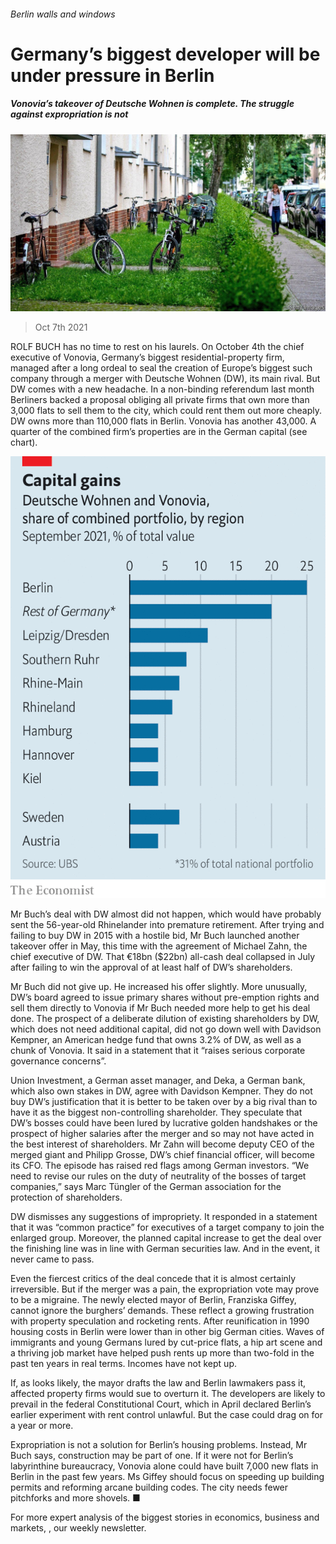 ###### Berlin walls and windows

# Germany’s biggest developer will be under pressure in Berlin 

##### Vonovia’s takeover of Deutsche Wohnen is complete. The struggle against expropriation is not 

![image](images/20211009_wbp503.jpg) 

> Oct 7th 2021 

ROLF BUCH has no time to rest on his laurels. On October 4th the chief executive of Vonovia, Germany’s biggest residential-property firm, managed after a long ordeal to seal the creation of Europe’s biggest such company through a merger with Deutsche Wohnen (DW), its main rival. But DW comes with a new headache. In a non-binding referendum last month Berliners backed a proposal obliging all private firms that own more than 3,000 flats to sell them to the city, which could rent them out more cheaply. DW owns more than 110,000 flats in Berlin. Vonovia has another 43,000. A quarter of the combined firm’s properties are in the German capital (see chart).

![image](images/20211009_WBC562.png) 


Mr Buch’s deal with DW almost did not happen, which would have probably sent the 56-year-old Rhinelander into premature retirement. After trying and failing to buy DW in 2015 with a hostile bid, Mr Buch launched another takeover offer in May, this time with the agreement of Michael Zahn, the chief executive of DW. That €18bn ($22bn) all-cash deal collapsed in July after failing to win the approval of at least half of DW’s shareholders.


Mr Buch did not give up. He increased his offer slightly. More unusually, DW’s board agreed to issue primary shares without pre-emption rights and sell them directly to Vonovia if Mr Buch needed more help to get his deal done. The prospect of a deliberate dilution of existing shareholders by DW, which does not need additional capital, did not go down well with Davidson Kempner, an American hedge fund that owns 3.2% of DW, as well as a chunk of Vonovia. It said in a statement that it “raises serious corporate governance concerns”.

Union Investment, a German asset manager, and Deka, a German bank, which also own stakes in DW, agree with Davidson Kempner. They do not buy DW’s justification that it is better to be taken over by a big rival than to have it as the biggest non-controlling shareholder. They speculate that DW’s bosses could have been lured by lucrative golden handshakes or the prospect of higher salaries after the merger and so may not have acted in the best interest of shareholders. Mr Zahn will become deputy CEO of the merged giant and Philipp Grosse, DW’s chief financial officer, will become its CFO. The episode has raised red flags among German investors. “We need to revise our rules on the duty of neutrality of the bosses of target companies,” says Marc Tüngler of the German association for the protection of shareholders.

DW dismisses any suggestions of impropriety. It responded in a statement that it was “common practice” for executives of a target company to join the enlarged group. Moreover, the planned capital increase to get the deal over the finishing line was in line with German securities law. And in the event, it never came to pass.

Even the fiercest critics of the deal concede that it is almost certainly irreversible. But if the merger was a pain, the expropriation vote may prove to be a migraine. The newly elected mayor of Berlin, Franziska Giffey, cannot ignore the burghers’ demands. These reflect a growing frustration with property speculation and rocketing rents. After reunification in 1990 housing costs in Berlin were lower than in other big German cities. Waves of immigrants and young Germans lured by cut-price flats, a hip art scene and a thriving job market have helped push rents up more than two-fold in the past ten years in real terms. Incomes have not kept up.

If, as looks likely, the mayor drafts the law and Berlin lawmakers pass it, affected property firms would sue to overturn it. The developers are likely to prevail in the federal Constitutional Court, which in April declared Berlin’s earlier experiment with rent control unlawful. But the case could drag on for a year or more.

Expropriation is not a solution for Berlin’s housing problems. Instead, Mr Buch says, construction may be part of one. If it were not for Berlin’s labyrinthine bureaucracy, Vonovia alone could have built 7,000 new flats in Berlin in the past few years. Ms Giffey should focus on speeding up building permits and reforming arcane building codes. The city needs fewer pitchforks and more shovels. ■

For more expert analysis of the biggest stories in economics, business and markets, , our weekly newsletter.


